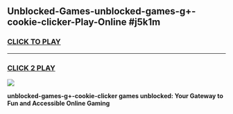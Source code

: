 
## Unblocked-Games-unblocked-games-g+-cookie-clicker-Play-Online #j5k1m
<h3>
<a href="https://news.freeplayer.one?title=unblocked-games-g+-cookie-clicker&ref=3">CLICK TO PLAY</a></h3>
<hr>

<h3>
<a href="https://news.freeplayer.one?title=unblocked-games-g+-cookie-clicker&ref=3">CLICK 2 PLAY</a>
  
</h3>

<a href="https://news.freeplayer.one?title=unblocked-games-g+-cookie-clicker&ref=3"><img src="https://clearcache.store/games.png"></a>


**unblocked-games-g+-cookie-clicker games unblocked: Your Gateway to Fun and Accessible Online Gaming**

